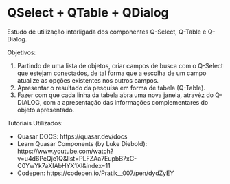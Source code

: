 # QSelect + QTable + QDialog

Estudo de utilização interligada dos componentes Q-Select, Q-Table e Q-Dialog.

Objetivos:
<ol>
  <li>Partindo de uma lista de objetos, criar campos de busca com o Q-Select que estejam conectados, de tal forma que a escolha de um campo atualize as opções existentes nos outros campos.</li>
  <li>Apresentar o resultado da pesquisa em forma de tabela (Q-Table).</li>
  <li>Fazer com que cada linha da tabela abra uma nova janela, atravéz do Q-DIALOG, com a apresentação das informações complementares do objeto apresentado.</li>
</ol>

Tutoriais Utilizados: 
<ul>
  <li>Quasar DOCS: https://quasar.dev/docs</li>
  <li>Learn Quasar Components (by Luke Diebold): https://www.youtube.com/watch?v=u4d6PeQje1Q&list=PLFZAa7EupbB7xC-C0YwYk7aXIAbHYX1Xl&index=11</li>
  <li> Codepen: https://codepen.io/Pratik__007/pen/dydZyEY</li>
</ul> 

